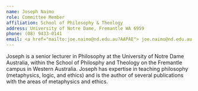 ```yaml
---
name: Joseph Naimo  
role: Committee Member
affiliation: School of Philosophy & Theology  
address: University of Notre Dame, Fremantle WA 6959
phone: (08) 9433-0141  
email: <a href="mailto:joe.naimo@nd.edu.au?AAPAE"> joe.naimo@nd.edu.au </a>  
---
```


Joseph is a senior lecturer in Philosophy at the University of Notre Dame Australia, within the School of Philosphy and Theology on the Fremantle campus in Western Australia. Joseph has expertise in teaching philosophy (metaphysics, logic, and ethics) and is the author of several publications with the areas of metaphysics and ethics.

